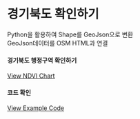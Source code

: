 # 경기북도 확인하기
Python을 활용하여 Shape를 GeoJson으로 변환<br>
GeoJson데이터를 OSM HTML과 연결<br>

#### 경기북도 행정구역 확인하기
[View NDVI Chart](https://jinuew.github.io/webinfo/assets/경기도지도.html) 

#### 코드 확인
[View Example Code](https://github.com/jinuew/webinfo/blob/main/assets/NDVI그래프.ipynb)

